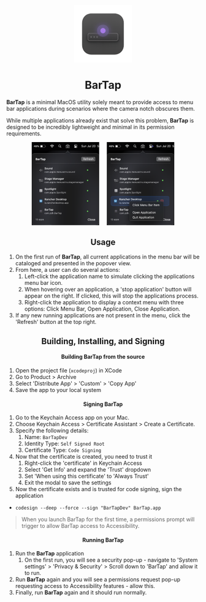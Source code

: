 <div align="center">
    <img src="BarTap/Assets.xcassets/AppIcon.appiconset/BarTap-AppIcon.png" width="150px"></img>
    <h1>BarTap</h1>
</div>

**BarTap** is a minimal MacOS utility solely meant to provide access to menu bar applications during scenarios where the camera notch obscures them.

While multiple applications already exist that solve this problem, **BarTap** is designed to be incredibly lightweight and minimal in its permission requirements.


<div align="center">
    <img src="Resources/BarTap-Usage1.png" height="35%" width="35%"></img>
    &nbsp;&nbsp;&nbsp;
    <img src="Resources/BarTap-Usage2.png" height="35%" width="35%"></img>
</div>


<div align="center">
    <h2>Usage</h2>
</div>

1. On the first run of **BarTap**, all current applications in the menu bar will be cataloged and presented in the popover view.
2. From here, a user can do several actions:
    1. Left-click the application name to simulate clicking the applications menu bar icon.
    2. When hovering over an application, a 'stop application' button will appear on the right. If clicked, this will stop the applications process.
    3. Right-click the application to display a context menu with three options: Click Menu Bar, Open Application, Close Application.
3. If any new running applications are not present in the menu, click the 'Refresh' button at the top right.


<div align="center">
    <h2>Building, Installing, and Signing</h2>
</div>

<div align="center">
    <h4>Building BarTap from the source</h4>
</div>

1. Open the project file (`xcodeproj`) in XCode
2. Go to Product > Archive
3. Select 'Distribute App' > 'Custom' > 'Copy App'
4. Save the app to your local system


<div align="center">
    <h4>Signing BarTap</h4>
</div>

1. Go to the Keychain Access app on your Mac.
2. Choose Keychain Access > Certificate Assistant > Create a Certificate.
3. Specify the following details:
    1. Name: `BarTapDev`
    2. Identity Type: `Self Signed Root`
    3. Certificate Type: `Code Signing`
4. Now that the certificate is created, you need to trust it
    1. Right-click the 'certificate' in Keychain Access
    2. Select 'Get Info' and expand the 'Trust' dropdown
    3. Set 'When using this certificate' to 'Always Trust'
    4. Exit the modal to save the settings
5. Now the certificate exists and is trusted for code signing, sign the application
  - `codesign --deep --force --sign "BarTapDev" BarTap.app`

> When you launch BarTap for the first time, a permissions prompt will trigger to allow BarTap access to Accessibility.


<div align="center">
    <h4>Running BarTap</h4>
</div>

1. Run the **BarTap** application
    1. On the first run, you will see a security pop-up - navigate to 'System settings' > 'Privacy & Security' > Scroll down to 'BarTap' and allow it to run.
2. Run **BarTap** again and you will see a permissions request pop-up requesting access to Accessibility features - allow this.
3. Finally, run **BarTap** again and it should run normally.
